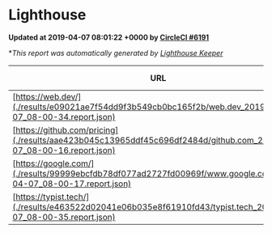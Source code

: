 
# Lighthouse

**Updated at 2019-04-07 08:01:22 +0000 by [CircleCI #6191](https://circleci.com/gh/ItinerisLtd/lighthouse-keeper-example/6191)**

**This report was automatically generated by [Lighthouse Keeper](https://github.com/itinerisltd/lighthouse-keeper)*

| URL | Performance | Accessibility | Best Practices | SEO | PWA | Updated At |
| --- | --- | --- | --- | --- | --- | --- |
| [https://web.dev/](./results/e09021ae7f54dd9f3b549cb0bc165f2b/web.dev_2019-04-07_08-00-34.report.json) | 0.93 | 0.93 | 1 | 0.96 | 1 | 2019-04-07T08:00:34.406Z |
| [https://github.com/pricing](./results/aae423b045c13965ddf45c696df2484d/github.com_2019-04-07_08-00-16.report.json) | 0.88 | 0.89 | 0.93 | 0.9 | 0.58 | 2019-04-07T08:00:16.719Z |
| [https://google.com/](./results/99999ebcfdb78df077ad2727fd00969f/www.google.com_2019-04-07_08-00-17.report.json) | 0.95 | 0.71 | 0.93 | 0.82 | 0.58 | 2019-04-07T08:00:17.241Z |
| [https://typist.tech/](./results/e463522d02041e06b035e8f61910fd43/typist.tech_2019-04-07_08-00-35.report.json) | 1 |  |  |  |  | 2019-04-07T08:00:35.229Z |
